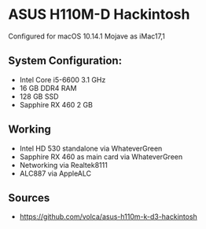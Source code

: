 # ASUS H110M-D Hackintosh

Configured for macOS 10.14.1 Mojave as iMac17,1

## System Configuration:

* Intel Core i5-6600 3.1 GHz
* 16 GB DDR4 RAM
* 128 GB SSD
* Sapphire RX 460 2 GB

## Working

* Intel HD 530 standalone via WhateverGreen
* Sapphire RX 460 as main card via WhateverGreen
* Networking via Realtek8111
* ALC887 via AppleALC

## Sources

* https://github.com/volca/asus-h110m-k-d3-hackintosh
